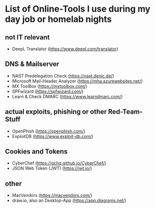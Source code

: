 # List of Online-Tools I use during my day job or homelab nights

## not IT relevant
 - DeepL Translator (https://www.deepl.com/translator)
## DNS & Mailserver
 - NAST Predelegation Check (https://nast.denic.de/)
 - Microsoft Mail-Header Analyzer (https://mha.azurewebsites.net/)
 - MX ToolBox (https://mxtoolbox.com/)
 - SPFwizard (https://spfwizard.com/)
 - Learn & Check DMARC (https://www.learndmarc.com/)
## actual exploits, phishing or other Red-Team-Stuff
 - OpenPhish (https://openphish.com/)
 - ExploitDB (https://www.exploit-db.com/)
## Cookies and Tokens
 - CyberChef (https://gchq.github.io/CyberChef/)
 - JSON Web Token (JWT) (https://jwt.io/)
## other 
 - MacVendors (https://macvendors.com/)
 - draw.io, also an Desktop-App (https://app.diagrams.net/)

